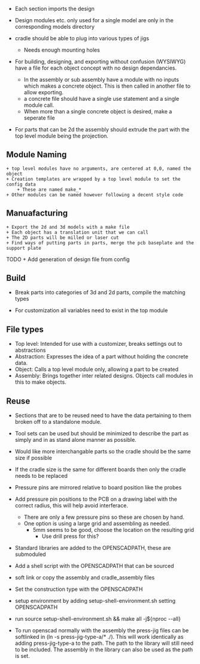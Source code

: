 + Each section imports the design
+ Design modules etc. only used for a single model are only in the corresponding models directory

+ cradle should be able to plug into various types of jigs
    + Needs enough mounting holes


+ For building, designing, and exporting without confusion (WYSIWYG) have a file for each object concept with no design dependancies.
    + In the assembly or sub assembly have a module with no inputs which makes a concrete object. This is then called in another file to allow exporting.
    + a concrete file should have a single use statement and a single module call.
    + When more than a single concrete object is desired, make a seperate file
+ For parts that can be 2d the assembly should extrude the part with the top level module being the projection.


## Module Naming
    + top level modules have no arguments, are centered at 0,0, named the object
    + Creation templates are wrapped by a top level module to set the config data
        + These are named make_*
    + Other modules can be named however following a decent style code



## Manuafacturing
    + Export the 2d and 3d models with a make file
    + Each object has a translation unit that we can call
    + The 2D parts will be milled or laser cut
    + Find ways of putting parts in parts, merge the pcb baseplate and the support plate


TODO
    + Add generation of design file from config



## Build
+ Break parts into categories of 3d and 2d parts, compile the matching types


+ For customization all variables need to exist in the top module


## File types
+ Top level: Intended for use with a customizer, breaks settings out to abstractions
+ Abstraction: Expresses the idea of a part without holding the concrete data.
+ Object: Calls a top level module only, allowing a part to be created
+ Assembly: Brings together inter related designs. Objects call modules in this to make objects.



## Reuse
+ Sections that are to be reused need to have the data pertaining to them broken off to a standalone module.
+ Tool sets can be used but should be minimized to describe the part as simply and in as stand alone manner as possible.
+ Would like more interchangable parts so the cradle should be the same size if possible

+ If the cradle size is the same for different boards then only the cradle needs to be replaced


+ Pressure pins are mirrored relative to board position like the probes
+ Add pressure pin positions to the PCB on a drawing label with the correct radius, this will help avoid interferace.
    + There are only a few pressure pins so these are chosen by hand.
    + One option is using a large grid and assembling as needed.
        + 5mm seems to be good, choose the location on the resulting grid
            + Use drill press for this?


+ Standard libraries are added to the OPENSCADPATH, these are submoduled
+ Add a shell script with the OPENSCADPATH that can be sourced
+ soft link or copy the assembly and cradle_assembly files
+ Set the construction type with the OPENSCADPATH


+ setup environment by adding setup-shell-environment.sh setting OPENSCADPATH
+ run source setup-shell-environment.sh && make all -j${nproc --all}
+ To run openscad normally with the assembly the press-jig files can be softlinked in (ln -s press-jig-type-a/* ./). This will work identically as adding press-jig-type-a to the path. The path to the library will still need to be included. The assembly in the library can also be used as the path is set.



